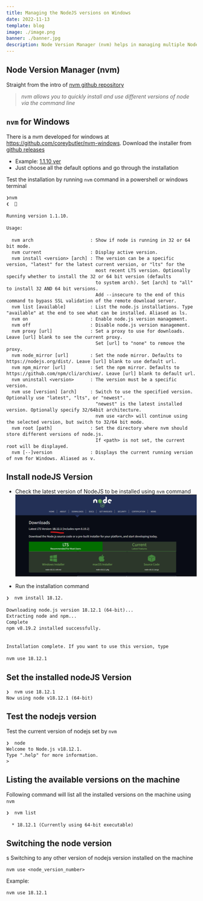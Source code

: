 ```yaml
---
title: Managing the NodeJS versions on Windows
date: 2022-11-13
template: blog
image: ./image.png
banner: ./banner.jpg
description: Node Version Manager (nvm) helps in managing multiple NodeJS versions
---
```


## Node Version Manager (nvm)

Straight from the intro of [nvm github repository](https://github.com/nvm-sh/nvm)
> _nvm allows you to quickly install and use different versions of node via the command line_


## `nvm` for Windows

There is a nvm developed for windows at https://github.com/coreybutler/nvm-windows. Download the installer from [github releases](https://github.com/coreybutler/nvm-windows/releases)
- Example: [1.1.10 ver](https://github.com/coreybutler/nvm-windows/releases/download/1.1.10/nvm-setup.exe)
- Just choose all the default options and go through the installation

Test the installation  by running `nvm` command in a powershell or windows terminal

```
❯nvm                                                                                                       ❮  

Running version 1.1.10.

Usage:

  nvm arch                     : Show if node is running in 32 or 64 bit mode.
  nvm current                  : Display active version.
  nvm install <version> [arch] : The version can be a specific version, "latest" for the latest current version, or "lts" for the
                                 most recent LTS version. Optionally specify whether to install the 32 or 64 bit version (defaults
                                 to system arch). Set [arch] to "all" to install 32 AND 64 bit versions.
                                 Add --insecure to the end of this command to bypass SSL validation of the remote download server.
  nvm list [available]         : List the node.js installations. Type "available" at the end to see what can be installed. Aliased as ls.
  nvm on                       : Enable node.js version management.
  nvm off                      : Disable node.js version management.
  nvm proxy [url]              : Set a proxy to use for downloads. Leave [url] blank to see the current proxy.
                                 Set [url] to "none" to remove the proxy.
  nvm node_mirror [url]        : Set the node mirror. Defaults to https://nodejs.org/dist/. Leave [url] blank to use default url.
  nvm npm_mirror [url]         : Set the npm mirror. Defaults to https://github.com/npm/cli/archive/. Leave [url] blank to default url.
  nvm uninstall <version>      : The version must be a specific version.
  nvm use [version] [arch]     : Switch to use the specified version. Optionally use "latest", "lts", or "newest".
                                 "newest" is the latest installed version. Optionally specify 32/64bit architecture.
                                 nvm use <arch> will continue using the selected version, but switch to 32/64 bit mode.
  nvm root [path]              : Set the directory where nvm should store different versions of node.js.
                                 If <path> is not set, the current root will be displayed.
  nvm [--]version              : Displays the current running version of nvm for Windows. Aliased as v.
```

## Install nodeJS Version

- Check the latest version of NodeJS to be installed using `nvm` command
![](./nodejs_version.png)

- Run the installation command

```
❯  nvm install 18.12.

Downloading node.js version 18.12.1 (64-bit)...
Extracting node and npm...
Complete
npm v8.19.2 installed successfully.


Installation complete. If you want to use this version, type

nvm use 18.12.1
```

## Set the installed nodeJS Version

```
❯  nvm use 18.12.1
Now using node v18.12.1 (64-bit)
```

## Test the nodejs version
Test the current version of nodejs set by `nvm`

```
❯  node
Welcome to Node.js v18.12.1.
Type ".help" for more information.
>
```

## Listing the available versions on the machine
Following command will list all the installed versions on the machine using `nvm`

```
❯  nvm list

  * 18.12.1 (Currently using 64-bit executable)
```

## Switching the node version
s
Switching to any other version of nodejs version installed on the machine
```
nvm use <node_version_number>
```
Example:
```
nvm use 18.12.1
```
